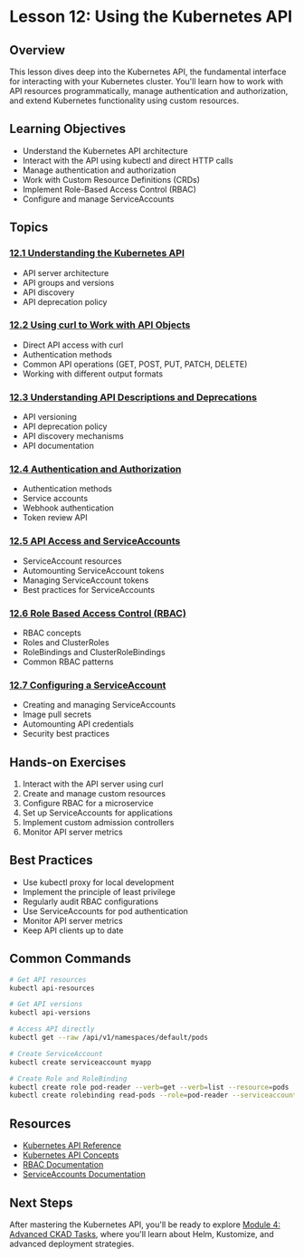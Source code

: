 # Lesson 12: Using the Kubernetes API

## Overview
This lesson dives deep into the Kubernetes API, the fundamental interface for interacting with your Kubernetes cluster. You'll learn how to work with API resources programmatically, manage authentication and authorization, and extend Kubernetes functionality using custom resources.

## Learning Objectives
- Understand the Kubernetes API architecture
- Interact with the API using kubectl and direct HTTP calls
- Manage authentication and authorization
- Work with Custom Resource Definitions (CRDs)
- Implement Role-Based Access Control (RBAC)
- Configure and manage ServiceAccounts

## Topics

### [12.1 Understanding the Kubernetes API](12.1_Understanding_the_Kubernetes_API/12.1_Understanding_the_Kubernetes_API.md)
- API server architecture
- API groups and versions
- API discovery
- API deprecation policy

### [12.2 Using curl to Work with API Objects](12.2_Using_curl_to_Work_with_API_Objects/12.2_Using_curl_to_Work_with_API_Objects.md)
- Direct API access with curl
- Authentication methods
- Common API operations (GET, POST, PUT, PATCH, DELETE)
- Working with different output formats

### [12.3 Understanding API Descriptions and Deprecations](12.3_Understanding_API_Descriptions_and_Deprecations/12.3_Understanding_API_Descriptions_and_Deprecations.md)
- API versioning
- API deprecation policy
- API discovery mechanisms
- API documentation

### [12.4 Authentication and Authorization](12.4_Authentication_and_Authorization/12.4_Authentication_and_Authorization.md)
- Authentication methods
- Service accounts
- Webhook authentication
- Token review API

### [12.5 API Access and ServiceAccounts](12.5_API_Access_and_ServiceAccounts/12.5_API_Access_and_ServiceAccounts.md)
- ServiceAccount resources
- Automounting ServiceAccount tokens
- Managing ServiceAccount tokens
- Best practices for ServiceAccounts

### [12.6 Role Based Access Control (RBAC)](12.6_Role_Based_Access_Control_RBAC/12.6_Role_Based_Access_Control_RBAC.md)
- RBAC concepts
- Roles and ClusterRoles
- RoleBindings and ClusterRoleBindings
- Common RBAC patterns

### [12.7 Configuring a ServiceAccount](12.7_Configuring_a_ServiceAccount/12.7_Configuring_a_ServiceAccount.md)
- Creating and managing ServiceAccounts
- Image pull secrets
- Automounting API credentials
- Security best practices

## Hands-on Exercises
1. Interact with the API server using curl
2. Create and manage custom resources
3. Configure RBAC for a microservice
4. Set up ServiceAccounts for applications
5. Implement custom admission controllers
6. Monitor API server metrics

## Best Practices
- Use kubectl proxy for local development
- Implement the principle of least privilege
- Regularly audit RBAC configurations
- Use ServiceAccounts for pod authentication
- Monitor API server metrics
- Keep API clients up to date

## Common Commands
```bash
# Get API resources
kubectl api-resources

# Get API versions
kubectl api-versions

# Access API directly
kubectl get --raw /api/v1/namespaces/default/pods

# Create ServiceAccount
kubectl create serviceaccount myapp

# Create Role and RoleBinding
kubectl create role pod-reader --verb=get --verb=list --resource=pods
kubectl create rolebinding read-pods --role=pod-reader --serviceaccount=default:myapp
```

## Resources
- [Kubernetes API Reference](https://kubernetes.io/docs/reference/kubernetes-api/)
- [Kubernetes API Concepts](https://kubernetes.io/docs/reference/using-api/api-concepts/)
- [RBAC Documentation](https://kubernetes.io/docs/reference/access-authn-authz/rbac/)
- [ServiceAccounts Documentation](https://kubernetes.io/docs/tasks/configure-pod-container/configure-service-account/)

## Next Steps
After mastering the Kubernetes API, you'll be ready to explore [Module 4: Advanced CKAD Tasks](../../Module4_Advanced_CKAD_Tasks/index.md), where you'll learn about Helm, Kustomize, and advanced deployment strategies.